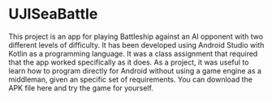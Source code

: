 # UJISeaBattle
This project is an app for playing Battleship against an AI opponent with two different levels of difficulty. It has been developed using Android Studio with Kotlin as a programming language. It was a class assignment that required that the app worked specifically as it does. As a project, it was useful to learn how to program directly for Android without using a game engine as a middleman, given an specific set of requirements. You can download the APK file here and try the game for yourself.

